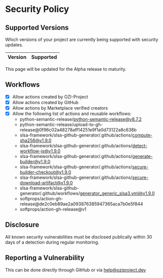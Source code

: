 # Security Policy

## Supported Versions

Which versions of your project are
currently being supported with security updates.

| Version | Supported          |
| ------- | ------------------ |

This page will be updated for the Alpha release to maturity.

## Workflows

- [x] Allow actions created by OZI-Project
- [x] Allow actions created by GitHub
- [x] Allow actions by Marketplace verified creators
- [x] Allow the following list of actions and reusable workflows:
  - python-semantic-release/python-semantic-release@v8.7.2
  - python-semantic-release/upload-to-gh-release@0f96c02a48278aff14251e9f1a0d73122a8c638b
  - slsa-framework/slsa-github-generator/.github/actions/compute-sha256@v1.9.0
  - slsa-framework/slsa-github-generator/.github/actions/detect-workflow-js@v1.9.0
  - slsa-framework/slsa-github-generator/.github/actions/generate-builder@v1.9.0
  - slsa-framework/slsa-github-generator/.github/actions/secure-builder-checkout@v1.9.0
  - slsa-framework/slsa-github-generator/.github/actions/secure-download-artifact@v1.9.0
  - slsa-framework/slsa-github-generator/.github/workflows/generator_generic_slsa3.yml@v1.9.0
  - softprops/action-gh-release@de2c0eb89ae2a093876385947365aca7b0e5f844
  - softprops/action-gh-release@v1

## Disclosure

All known security vulnerabilities must be disclosed publically within 30 days of a detection during regular monitoring.

## Reporting a Vulnerability

This can be done directly through GitHub or via help@oziproject.dev
